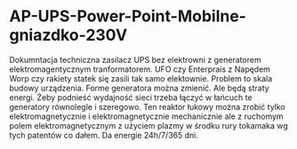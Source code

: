 # AP-UPS-Power-Point-Mobilne-gniazdko-230V
Dokumntacja techniczna zasilacz UPS bez elektrowni z generatorem elektromagentycznym tranformatorem. UFO czy Enterprais z Napędem Worp czy rakiety statek się zasili tak samo elektownie. Problem to skala budowy urządzenia. 
Forme generatora można zmienić. Ale będą straty energi. 
Żeby podnieść wydajność sieci trzeba łączyć w łańcuch te generatory równolegle i szeregowo. 
Ten reaktor łukowy można zrobić tylko elektromagnetycznie i elektromagnetycznie mechanicznie ale z ruchomym polem elektromagnetycznym z użyciem plazmy w środku rury tokamaka wg tych patentów co dałem. Da energie 24h/7/365 dni.
